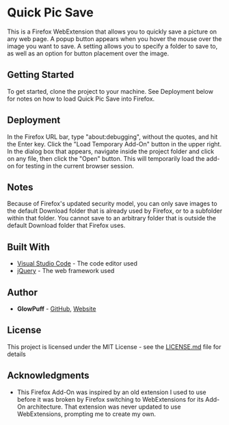# Quick Pic Save
This is a Firefox WebExtension that allows you to quickly save a picture on any web page. A popup button appears when you hover the mouse over the image you want to save. A setting allows you to specify a folder to save to, as well as an option for button placement over the image.

## Getting Started

To get started, clone the project to your machine. See Deployment below for notes on how to load Quick Pic Save into Firefox.

## Deployment

In the Firefox URL bar, type "about:debugging", without the quotes, and hit the Enter key. Click the "Load Temporary Add-On" button in the upper right. In the dialog box that appears, navigate inside the project folder and click on any file, then click the "Open" button. This will temporarily load the add-on for testing in the current browser session.

## Notes
Because of Firefox's updated security model, you can only save images to the default Download folder that is already used by Firefox, or to a subfolder within that folder. You cannot save to an arbitrary folder that is outside the default Download folder that Firefox uses.

## Built With

* [Visual Studio Code](https://code.visualstudio.com/) - The code editor used
* [jQuery](https://jquery.com/) - The web framework used

## Author

* **GlowPuff** - [GitHub](https://github.com/GlowPuff), [Website](https://glowpuff.com)

## License

This project is licensed under the MIT License - see the [LICENSE.md](LICENSE.md) file for details

## Acknowledgments

* This Firefox Add-On was inspired by an old extension I used to use before it was broken by Firefox switching to WebExtensions for its Add-On architecture. That extension was never updated to use WebExtensions, prompting me to create my own.
